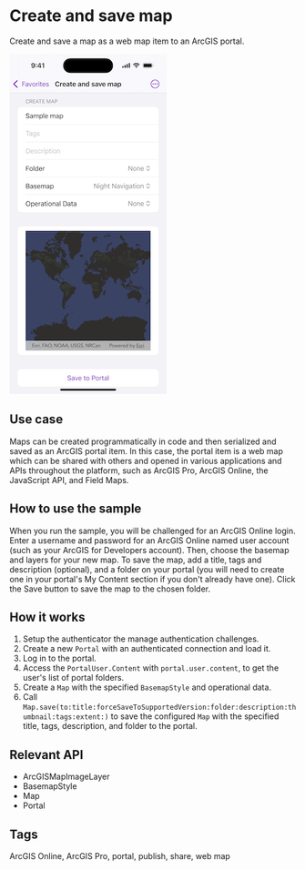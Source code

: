# Create and save map

Create and save a map as a web map item to an ArcGIS portal.

![Image of create and save map](create-and-save-map.png)

## Use case

Maps can be created programmatically in code and then serialized and saved as an ArcGIS portal item. In this case, the portal item is a web map which can be shared with others and opened in various applications and APIs throughout the platform, such as ArcGIS Pro, ArcGIS Online, the JavaScript API, and Field Maps.

## How to use the sample

When you run the sample, you will be challenged for an ArcGIS Online login. Enter a username and password for an ArcGIS Online named user account (such as your ArcGIS for Developers account). Then, choose the basemap and layers for your new map. To save the map, add a title, tags and description (optional), and a folder on your portal (you will need to create one in your portal's My Content section if you don't already have one). Click the Save button to save the map to the chosen folder.

## How it works

1. Setup the authenticator the manage authentication challenges.
2. Create a new `Portal` with an authenticated connection and load it.
3. Log in to the portal.
4. Access the `PortalUser.Content` with `portal.user.content`, to get the user's list of portal folders.
5. Create a `Map` with the specified `BasemapStyle` and operational data.
6. Call `Map.save(to:title:forceSaveToSupportedVersion:folder:description:thumbnail:tags:extent:)` to save the configured `Map` with the specified title, tags, description, and folder to the portal.

## Relevant API

* ArcGISMapImageLayer
* BasemapStyle
* Map
* Portal

## Tags

ArcGIS Online, ArcGIS Pro, portal, publish, share, web map
